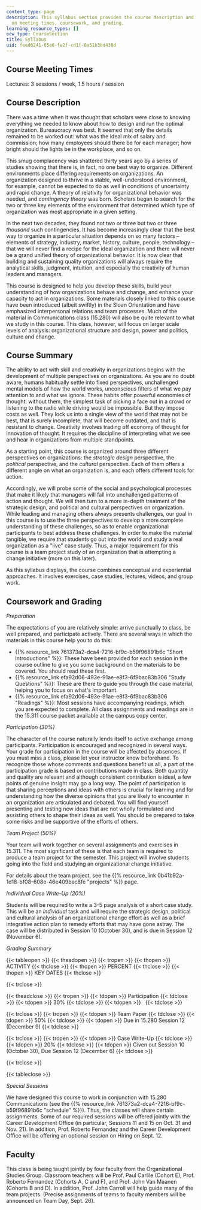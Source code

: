 ```yaml
---
content_type: page
description: This syllabus section provides the course description and information
  on meeting times, coursework, and grading.
learning_resource_types: []
ocw_type: CourseSection
title: Syllabus
uid: feed6241-65a6-fe2f-cd1f-0a51b3bd438d
---
```


Course Meeting Times
--------------------

Lectures: 3 sessions / week, 1.5 hours / session

Course Description
------------------

There was a time when it was thought that scholars were close to knowing everything we needed to know about how to design and run the optimal organization. Bureaucracy was best. It seemed that only the details remained to be worked out: what was the ideal mix of salary and commission; how many employees should there be for each manager; how bright should the lights be in the workplace, and so on.

This smug complacency was shattered thirty years ago by a series of studies showing that there is, in fact, no one best way to organize. Different environments place differing requirements on organizations. An organization designed to thrive in a stable, well-understood environment, for example, cannot be expected to do as well in conditions of uncertainty and rapid change. A theory of relativity for organizational behavior was needed, and _contingency theory_ was born. Scholars began to search for the two or three key elements of the environment that determined which type of organization was most appropriate in a given setting.

In the next two decades, they found not two or three but two or three _thousand_ such contingencies. It has become increasingly clear that the best way to organize in a particular situation depends on so many factors – elements of strategy, industry, market, history, culture, people, technology – that we will never find a recipe for the ideal organization and there will never be a grand unified theory of organizational behavior. It is now clear that building and sustaining quality organizations will always require the analytical skills, judgment, intuition, and especially the creativity of human leaders and managers.

This course is designed to help you develop these skills, build your understanding of how organizations behave and change, and enhance your capacity to act in organizations. Some materials closely linked to this course have been introduced (albeit swiftly) in the Sloan Orientation and have emphasized interpersonal relations and team processes. Much of the material in Communications class (15.280) will also be quite relevant to what we study in this course. This class, however, will focus on larger scale levels of analysis: organizational structure and design, power and politics, culture and change.

Course Summary
--------------

The ability to act with skill and creativity in organizations begins with the development of multiple perspectives on organizations. As you are no doubt aware, humans habitually settle into fixed perspectives, unchallenged mental models of how the world works, unconscious filters of what we pay attention to and what we ignore. These habits offer powerful economies of thought: without them, the simplest task of picking a face out in a crowd or listening to the radio while driving would be impossible. But they impose costs as well. They lock us into a single view of the world that may not be best, that is surely incomplete, that will become outdated, and that is resistant to change. Creativity involves trading off economy of thought for innovation of thought. It requires the discipline of interpreting what we see and hear in organizations from multiple standpoints.

As a starting point, this course is organized around three different perspectives on organizations: the _strategic design_ perspective, the _political_ perspective, and the _cultural_ perspective. Each of them offers a different angle on what an organization is, and each offers different tools for action.

Accordingly, we will probe some of the social and psychological processes that make it likely that managers will fall into unchallenged patterns of action and thought. We will then turn to a more in-depth treatment of the strategic design, and political and cultural perspectives on organization. While leading and managing others always presents challenges, our goal in this course is to use the three perspectives to develop a more complete understanding of these challenges, so as to enable organizational participants to best address these challenges. In order to make the material tangible, we require that students go out into the world and study a real organization as a "live" case study. Thus, a major requirement for this course is a team project study of an organization that is attempting a change initiative (more on this later).

As this syllabus displays, the course combines conceptual and experiential approaches. It involves exercises, case studies, lectures, videos, and group work.

Coursework and Grading
----------------------

_Preparation_

The expectations of you are relatively simple: arrive punctually to class, be well prepared, and participate actively. There are several ways in which the materials in this course help you to do this:

*   {{% resource_link 761373a2-dca4-7216-bf9c-b59f96891b6c "Short Introductions" %}}: These have been provided for each session in the course outline to give you some background on the materials to be covered. You should read these first.
*   {{% resource_link efa92d06-493e-91ae-e8f3-6f9bac83b306 "Study Questions" %}}: These are there to guide you through the case material, helping you to focus on what's important.
*   {{% resource_link efa92d06-493e-91ae-e8f3-6f9bac83b306 "Readings" %}}: Most sessions have accompanying readings, which you are expected to complete. All class assignments and readings are in the 15.311 course packet available at the campus copy center.

_Participation (30%)_

The character of the course naturally lends itself to active exchange among participants. Participation is encouraged and recognized in several ways. Your grade for participation in the course will be affected by absences. If you must miss a class, please let your instructor know beforehand. To recognize those whose comments and questions benefit us all, a part of the participation grade is based on contributions made in class. Both quantity and quality are relevant and although consistent contribution is ideal, a few points of genuine insight may go a long way. The point of participation is that sharing perceptions and ideas with others is crucial for learning and for understanding how the diverse opinions that you are likely to encounter in an organization are articulated and debated. You will find yourself presenting and testing new ideas that are not wholly formulated and assisting others to shape their ideas as well. You should be prepared to take some risks and be supportive of the efforts of others.

_Team Project (50%)_

Your team will work together on several assignments and exercises in 15.311. The most significant of these is that each team is required to produce a team project for the semester. This project will involve students going into the field and studying an organizational change initiative.

For details about the team project, see the {{% resource_link 0b41b92a-1d18-bf08-608e-46e409bac8fe "projects" %}} page.

_Individual Case Write-Up (20%)_

Students will be required to write a 3-5 page analysis of a short case study. This will be an _individual_ task and will require the strategic design, political and cultural analysis of an organizational change effort as well as a brief integrative action plan to remedy efforts that may have gone astray. The case will be distributed in Session 10 (October 30), and is due in Session 12 (November 6).

_Grading Summary_

{{< tableopen >}}
{{< theadopen >}}
{{< tropen >}}
{{< thopen >}}
ACTIVITY
{{< thclose >}}
{{< thopen >}}
PERCENT
{{< thclose >}}
{{< thopen >}}
KEY DATES
{{< thclose >}}

{{< trclose >}}

{{< theadclose >}}
{{< tropen >}}
{{< tdopen >}}
Participation
{{< tdclose >}}
{{< tdopen >}}
30%
{{< tdclose >}}
{{< tdopen >}}
 
{{< tdclose >}}

{{< trclose >}}
{{< tropen >}}
{{< tdopen >}}
Team Paper
{{< tdclose >}}
{{< tdopen >}}
50%
{{< tdclose >}}
{{< tdopen >}}
Due in 15.280 Session 12 (December 9)
{{< tdclose >}}

{{< trclose >}}
{{< tropen >}}
{{< tdopen >}}
Case Write-Up
{{< tdclose >}}
{{< tdopen >}}
20%
{{< tdclose >}}
{{< tdopen >}}
Given out Session 10 (October 30), Due Session 12 (December 6)
{{< tdclose >}}

{{< trclose >}}

{{< tableclose >}}

_Special Sessions_

We have designed this course to work in conjunction with 15.280 Communications (see the {{% resource_link 761373a2-dca4-7216-bf9c-b59f96891b6c "schedule" %}}). Thus, the classes will share certain assignments. Some of our required sessions will be offered jointly with the Career Development Office (in particular, Sessions 11 and 15 on Oct. 31 and Nov. 21). In addition, Prof. Roberto Fernandez and the Career Development Office will be offering an optional session on Hiring on Sept. 12.

Faculty
-------

This class is being taught jointly by four faculty from the Organizational Studies Group. Classroom teachers will be Prof. Paul Carlile (Cohort E), Prof. Roberto Fernandez (Cohorts A, C and F), and Prof. John Van Maanen (Cohorts B and D). In addition, Prof. John Carroll will help guide many of the team projects. (Precise assignments of teams to faculty members will be announced on Team Day, Sept. 26).